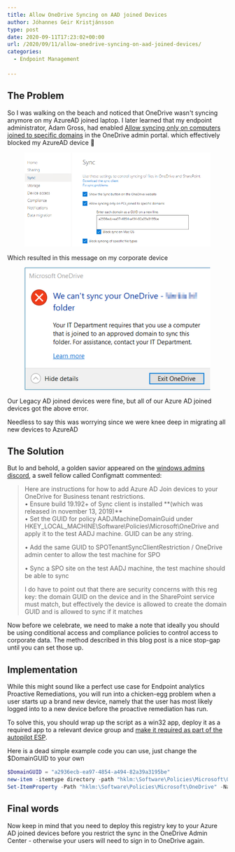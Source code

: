 ```yaml
---
title: Allow OneDrive Syncing on AAD joined Devices
author: Jóhannes Geir Kristjánsson
type: post
date: 2020-09-11T17:23:02+00:00
url: /2020/09/11/allow-onedrive-syncing-on-aad-joined-devices/
categories:
  - Endpoint Management

---
```

## The Problem

So I was walking on the beach and noticed that OneDrive wasn't syncing anymore on my AzureAD joined laptop. I later learned that my endpoint administrator, Adam Gross, had enabled [Allow syncing only on computers joined to specific domains](https://docs.microsoft.com/en-us/onedrive/allow-syncing-only-on-specific-domains) in the OneDrive admin portal. which effectively blocked my AzureAD device 🙁<figure class="wp-block-image size-large">

![](vmconnect_KUuNJoGAtD.png) </figure> 

Which resulted in this message on my corporate device<figure class="wp-block-image size-large">

![](Annotation-2020-08-21-200957.png) </figure> 

Our Legacy AD joined devices were fine, but all of our Azure AD joined devices got the above error.

Needless to say this was worrying since we were knee deep in migrating all new devices to AzureAD

## The Solution

But lo and behold, a golden savior appeared on the [windows admins discord](http://aka.ms/winadmins), a swell fellow called Configmatt commented:

<blockquote class="wp-block-quote">
  <p>
    Here are instructions for how to add Azure AD Join devices to your OneDrive for Business tenant restrictions.<br />• Ensure build 19.192+ of Sync client is installed **(which was released in november 13, 2019)**<br />• Set the GUID for policy AADJMachineDomainGuid under HKEY_LOCAL_MACHINE\Software\Policies\Microsoft\OneDrive and apply it to the test AADJ machine. GUID can be any string.
  </p>
  
  <p>
    • Add the same GUID to SPOTenantSyncClientRestriction / OneDrive admin center to allow the test machine for SPO
  </p>
  
  <p>
    • Sync a SPO site on the test AADJ machine, the test machine should be able to sync
  </p>
  
  <p>
    I do have to point out that there are security concerns with this reg key: the domain GUID on the device and in the SharePoint service must match, but effectively the device is allowed to create the domain GUID and is allowed to sync if it matches
  </p>
</blockquote>

Now before we celebrate, we need to make a note that ideally you should be using conditional access and compliance policies to control access to corporate data. The method described in this blog post is a nice stop-gap until you can set those up.

## Implementation

While this might sound like a perfect use case for Endpoint analytics Proactive Remediations, you will run into a chicken-egg problem when a user starts up a brand new device, namely that the user has most likely logged into to a new device before the proactive remediation has run.

To solve this, you should wrap up the script as a win32 app, deploy it as a required app to a relevant device group and [make it required as part of the autopilot ESP](https://docs.microsoft.com/en-us/mem/intune/enrollment/windows-enrollment-status#block-access-to-a-device-until-a-specific-application-is-installed).

Here is a dead simple example code you can use, just change the $DomainGUID to your own


```powershell
$DomainGUID = "a2936ecb-ea97-4854-a494-82a39a3195be"
new-item -itemtype directory -path "hklm:\Software\Policies\Microsoft\OneDrive" -force
Set-ItemProperty -Path "hklm:\Software\Policies\Microsoft\OneDrive" -Name "AADJMachineDomainGuid" -Value $DomainGUID -Force
```


## Final words

Now keep in mind that you need to deploy this registry key to your Azure AD joined devices before you restrict the sync in the OneDrive Admin Center - otherwise your users will need to sign in to OneDrive again.
